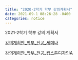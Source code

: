 ```yaml
---
title: "2020-2학기 학부 강의계획서" 
date: 2021-09-1 08:26:28 -0400
categories: notice
---
```


2021-2학기 학부 강의 계획서

<a href="https://faculty-hieonn.github.io/files/강의계획안서식(국문) 학부_SW리더십_20210908.pdf" target="_blank">강의계획안_학부_전공_세미나</a>

<a href="https://faculty-hieonn.github.io/files/2021-2_강의계획안서식(국문)_학부_캡스톤디자인A_210601.pdf" target="_blank">강의계획안_학부_전공_캡스톤디자인A</a>

